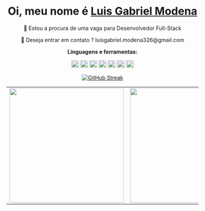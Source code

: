 
<div align='center'>
  <h1>
     Oi, meu nome é <a href="https://www.linkedin.com/in/luismodeena/" _blank>Luis Gabriel Modena</a>
  </h1>
  <p>🔎 Estou a procura de uma vaga para Desenvolvedor Full-Stack</p>
  <p>💼 Deseja entrar em contato ? luisgabriel.modena326@gmail.com</p>
  

**Linguagens e ferramentas:**  


<code><img height="20" src="https://img.icons8.com/fluency/48/000000/typescript.png"></code>
<code><img height="20" src="https://img.icons8.com/plasticine/100/000000/react.png"></code>
<code><img height="20" src="https://img.icons8.com/color/48/000000/javascript--v1.png"></code>
<code><img height="20" src="https://img.icons8.com/fluency/48/000000/node-js.png"></code>
<code><img height="20" src="https://img.icons8.com/color/48/000000/postgreesql.png"></code>
<code><img height="20" src="https://img.icons8.com/color/48/000000/css3.png"></code>
<code><img height="20" src="https://img.icons8.com/color/48/000000/html-5--v1.png"></code>
</div>





<div align="center">
  
  
 [![GitHub Streak](https://streak-stats.demolab.com?user=luismodenaa&theme=midnight-purple&hide_border=true)](https://git.io/streak-stats)

 
  <table>
    <tr>
    <td valign="top">
      <img height="300px" src="https://github-readme-stats-git-masterrstaa-rickstaa.vercel.app/api/top-langs/?username=luismodenaa&langs_count=8&theme=midnight-purple&hide_border=true"> 
    </td>
      <td valign="top">
              <img height="300px" src="https://github-readme-stats-git-masterrstaa-rickstaa.vercel.app/api/?username=luismodenaa&show_icons=true&theme=midnight-purple&include_all_commits=true&count_private=true&hide_border=true"/>
      </td>
  </tr>
</table>

  

</div>

  
  
  
